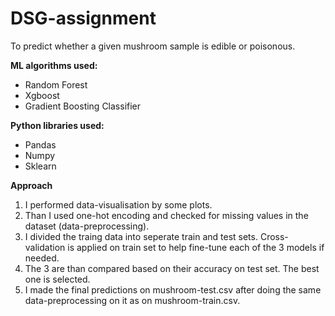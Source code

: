 **DSG-assignment**<br />
===
To predict whether a given mushroom sample is edible or poisonous.

**ML algorithms used:**
* Random Forest
* Xgboost
* Gradient Boosting Classifier

**Python libraries used:**
* Pandas
* Numpy
* Sklearn

**Approach**<br />
1. I performed data-visualisation by some plots.<br />
2. Than I used one-hot encoding and checked for missing values in the dataset (data-preprocessing).<br />
3. I divided the traing data into seperate train and test sets. Cross-validation is applied on train set to help fine-tune each    of the 3 models if needed.<br />
4. The 3 are than compared based on their accuracy on test set. The best one is selected.<br />
5. I made the final predictions on mushroom-test.csv after doing the same data-preprocessing on it as on mushroom-train.csv.<br />
